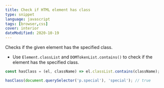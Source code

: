 ```yaml
---
title: Check if HTML element has class
type: snippet
language: javascript
tags: [browser,css]
cover: interior
dateModified: 2020-10-19
---
```


Checks if the given element has the specified class.

- Use `Element.classList` and `DOMTokenList.contains()` to check if the element has the specified class.

```js
const hasClass = (el, className) => el.classList.contains(className);

hasClass(document.querySelector('p.special'), 'special'); // true
```
